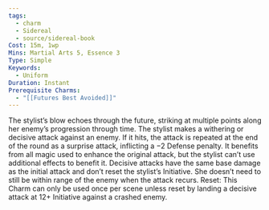 ```yaml
---
tags:
  - charm
  - Sidereal
  - source/sidereal-book
Cost: 15m, 1wp
Mins: Martial Arts 5, Essence 3
Type: Simple
Keywords:
  - Uniform
Duration: Instant
Prerequisite Charms:
  - "[[Futures Best Avoided]]"
---
```

The stylist’s blow echoes through the future, striking at multiple points along her enemy’s progression through time. The stylist makes a withering or decisive attack against an enemy. If it hits, the attack is repeated at the end of the round as a surprise attack, inflicting a −2 Defense penalty. It benefits from all magic used to enhance the original attack, but the stylist can’t use additional effects to benefit it. Decisive attacks have the same base damage as the initial attack and don’t reset the stylist’s Initiative. She doesn’t need to still be within range of the enemy when the attack recurs. Reset: This Charm can only be used once per scene unless reset by landing a decisive attack at 12+ Initiative against a crashed enemy.